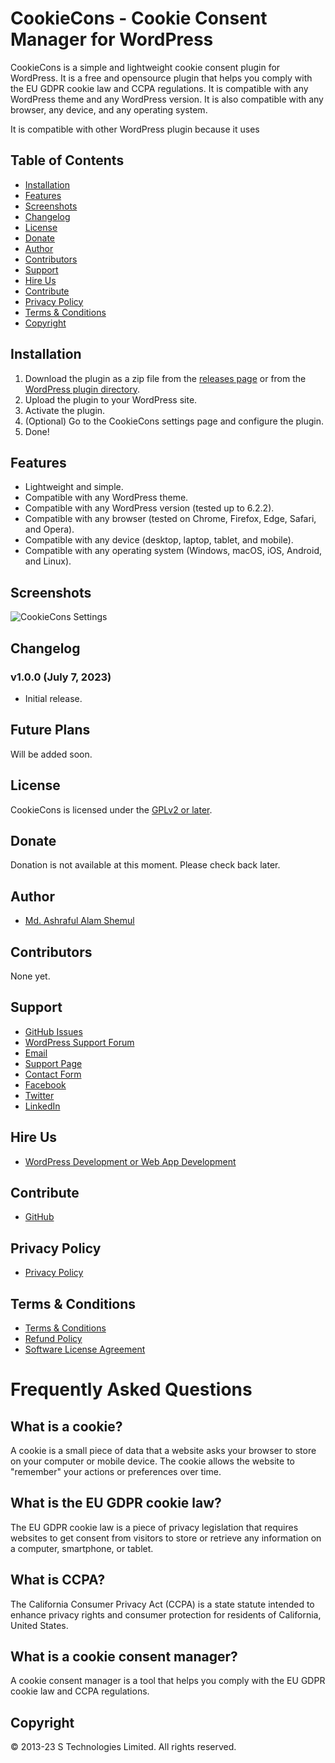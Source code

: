 # CookieCons - Cookie Consent Manager for WordPress

CookieCons is a simple and lightweight cookie consent plugin for WordPress. It is a free and opensource plugin that helps you comply with the EU GDPR cookie law and CCPA regulations. It is compatible with any WordPress theme and any WordPress version. It is also compatible with any browser, any device, and any operating system.

It is compatible with other WordPress plugin because it uses 

## Table of Contents

* [Installation](#installation)
* [Features](#features)
* [Screenshots](#screenshots)
* [Changelog](#changelog)
* [License](#license)
* [Donate](#donate)
* [Author](#author)
* [Contributors](#contributors)
* [Support](#support)
* [Hire Us](#hire-us)
* [Contribute](#contribute)
* [Privacy Policy](#privacy-policy)
* [Terms & Conditions](#terms--conditions)
* [Copyright](#copyright)

## Installation

1. Download the plugin as a zip file from the [releases page]() or from the [WordPress plugin directory](https://wordpress.org/plugins/CookieCons/).
2. Upload the plugin to your WordPress site.
3. Activate the plugin.
4. (Optional) Go to the CookieCons settings page and configure the plugin.
5. Done!

## Features

* Lightweight and simple.
* Compatible with any WordPress theme.
* Compatible with any WordPress version (tested up to 6.2.2).
* Compatible with any browser (tested on Chrome, Firefox, Edge, Safari, and Opera).
* Compatible with any device (desktop, laptop, tablet, and mobile).
* Compatible with any operating system (Windows, macOS, iOS, Android, and Linux).

## Screenshots

![CookieCons Settings](https://raw.githubusercontent.com/STechBD/CookieCons/main/asset/screenshot.png)

## Changelog

### v1.0.0 (July 7, 2023)

* Initial release.

## Future Plans

Will be added soon.

## License

CookieCons is licensed under the [GPLv2 or later](https://www.gnu.org/licenses/gpl-2.0.html).

## Donate

Donation is not available at this moment. Please check back later.

## Author

* [Md. Ashraful Alam Shemul](https://github.com/AAShemul)

## Contributors

None yet.

## Support

* [GitHub Issues](https://github.com/STechBD/CookieCons/issues)
* [WordPress Support Forum](https://wordpress.org/support/plugin/CookieCons/)
* [Email](mailto:product@stechbd.net)
* [Support Page](https://stechbd.net/support)
* [Contact Form](https://stechbd.net/contact)
* [Facebook](https://www.facebook.com/STechBD.Net)
* [Twitter](https://twitter.com/STechBD_Net)
* [LinkedIn](https://www.linkedin.com/company/STechBD)

## Hire Us

* [WordPress Development or Web App Development](https://stechbd.net/web-development)

## Contribute

* [GitHub](https://github.com/STechBD/CookieCons)

## Privacy Policy

* [Privacy Policy](https://stechbd.net/privacy)

## Terms & Conditions

* [Terms & Conditions](https://stechbd.net/terms)
* [Refund Policy](https://stechbd.net/refund-policy)
* [Software License Agreement](https://stechbd.net/software-license-agreement)

# Frequently Asked Questions

## What is a cookie?

A cookie is a small piece of data that a website asks your browser to store on your computer or mobile device. The cookie allows the website to "remember" your actions or preferences over time.

## What is the EU GDPR cookie law?

The EU GDPR cookie law is a piece of privacy legislation that requires websites to get consent from visitors to store or retrieve any information on a computer, smartphone, or tablet.

## What is CCPA?

The California Consumer Privacy Act (CCPA) is a state statute intended to enhance privacy rights and consumer protection for residents of California, United States.

## What is a cookie consent manager?

A cookie consent manager is a tool that helps you comply with the EU GDPR cookie law and CCPA regulations.

## Copyright

© 2013-23 S Technologies Limited. All rights reserved.